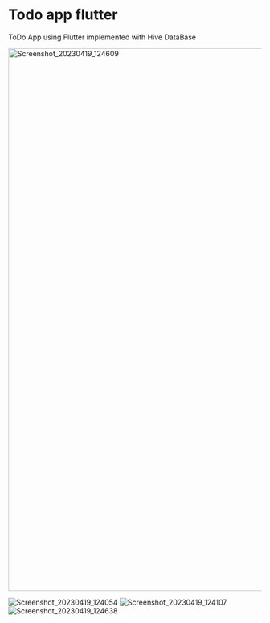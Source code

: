 # Todo app flutter

ToDo App using Flutter implemented with Hive DataBase

<img alt="Screenshot_20230419_124609" height="1080" src="https://user-images.githubusercontent.com/48985551/233029021-6d27c021-2e0f-4161-b32a-93985664e8fc.png" width="540"/>

![Screenshot_20230419_124054](https://user-images.githubusercontent.com/48985551/233029065-9fb1f7a2-64a4-4f13-9dfd-823b5ad19b11.png)
![Screenshot_20230419_124107](https://user-images.githubusercontent.com/48985551/233029073-957e38b7-8d80-4260-b701-64b01b2a3d66.png)
![Screenshot_20230419_124638](https://user-images.githubusercontent.com/48985551/233029098-87319a78-0fe3-491f-9f14-766b0bf2d3c2.png)
